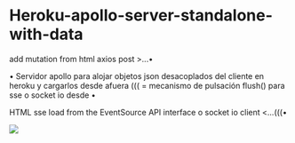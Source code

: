 # Heroku-apollo-server-standalone-with-data

add mutation from html axios post >...• 

• Servidor apollo para alojar objetos json desacoplados del cliente en heroku y cargarlos desde afuera
((( = mecanismo de pulsación flush() para sse o socket io desde •

HTML sse load from the EventSource API interface o socket io client <...(((•

  <img src="https://user-images.githubusercontent.com/25323947/72556217-2a912480-386c-11ea-8a4d-47184248097d.png">


